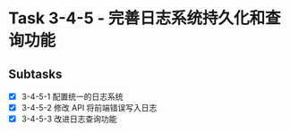 # Task 3-4-5 - 完善日志系统持久化和查询功能

## Subtasks
- [x] 3-4-5-1 配置统一的日志系统
- [x] 3-4-5-2 修改 API 将前端错误写入日志
- [x] 3-4-5-3 改进日志查询功能